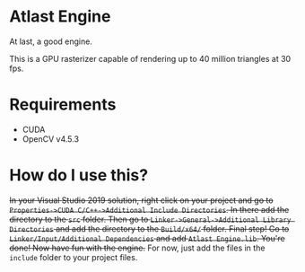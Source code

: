 # Atlast Engine
 At last, a good engine.

This is a GPU rasterizer capable of rendering up to 40 million triangles at 30 fps.

# Requirements

- CUDA
- OpenCV v4.5.3

# How do I use this?

~~In your Visual Studio 2019 solution, right click on your project and go to `Properties->CUDA C/C++->Additional Include Directories`. In there add the directory to the `src` folder. Then go to `Linker->General->Additional Library Directories` and add the directory to the `Build/x64/` folder. Final step! Go to `Linker/Input/Additional Dependencies` and add `Atlast Engine.lib`. You're done! Now have fun with the engine.~~
For now, just add the files in the `include` folder to your project files.
